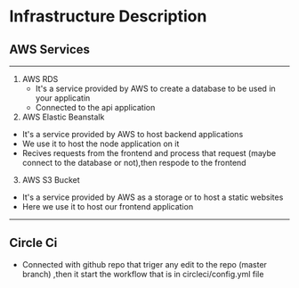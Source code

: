 # Infrastructure Description
## AWS Services
___
1. AWS RDS 
   - It's a service provided by AWS to create a database to be used in your applicatin 
   - Connected to the api application
2. AWS Elastic Beanstalk
  - It's a service provided by AWS to host backend applications 
  - We use it to host the node application on it
  - Recives requests from the frontend and process that request (maybe connect to the database or not),then respode to the frontend 
3. AWS S3 Bucket 
 -  It's a service provided by AWS as a storage or to host a static websites 
 -  Here we use it to host our frontend application
  ___


## Circle Ci
- Connected with  github repo that triger any edit to the repo (master branch) ,then it start the workflow that is in  circleci/config.yml  file  